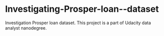 # Investigating-Prosper-loan--dataset
Investigation Prosper loan dataset. This project is a part of Udacity data analyst nanodegree. 
